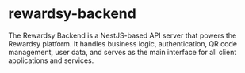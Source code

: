 # rewardsy-backend

The Rewardsy Backend is a NestJS-based API server that powers the Rewardsy platform. It handles business logic, authentication, QR code management, user data, and serves as the main interface for all client applications and services.
